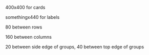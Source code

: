 400x400 for cards


somethingx440 for labels

80 between rows

160 between columns

20 between side edge of groups, 40 between top edge of groups